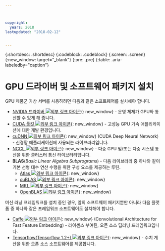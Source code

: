 ```yaml
---



copyright:
  years: 2018
lastupdated: "2018-02-12"


---
```


{:shortdesc: .shortdesc}
{:codeblock: .codeblock}
{:screen: .screen}
{:new_window: target="_blank"}
{:pre: .pre}
{:table: .aria-labeledby="caption"}

# GPU 드라이버 및 소프트웨어 패키지 설치
GPU 제품군 가상 서버를 사용하려면 다음과 같은 소프트웨어를 설치해야 합니다.
* [NVIDIA 드라이버 ![외부 링크 아이콘](../icons/launch-glyph.svg "외부 링크 아이콘")](http://www.nvidia.com/drivers){: new_window} - 운영 체제가 GPU와 통신할 수 있게 해 줍니다.
* [CUDA 툴킷 ![외부 링크 아이콘](../icons/launch-glyph.svg "외부 링크 아이콘")](https://docs.nvidia.com/cuda/){: new_window} - 고성능 GPU 가속 애플리케이션에 대한 개발 환경입니다.
* [cuDNN ![외부 링크 아이콘](../icons/launch-glyph.svg "외부 링크 아이콘")](https://developer.nvidia.com/cudnn){: new_window} (CUDA Deep Neural Network) - 신경망 애플리케이션에 사용되는  라이브러리입니다.
* [NCCL ![외부 링크 아이콘](../icons/launch-glyph.svg "외부 링크 아이콘")](http://docs.nvidia.com/deeplearning/sdk/nccl-install-guide/index.html){: new_window} - 다중 GPU 및/또는 다중 시스템 통신을 위한 클러스터 통신 라이브러리입니다.
* **BLAS**(_Basic Linear Algebra Subprograms_) - 다음 라이브러리 중 하나와 같이 기본 선형 대수 연산 수행을 위한 구성 요소를 제공하는 루틴.
  - [Atlas ![외부 링크 아이콘](../icons/launch-glyph.svg "외부 링크 아이콘")](http://math-atlas.sourceforge.net/atlas_install/){: new_window}
  - [cuBLAS ![외부 링크 아이콘](../icons/launch-glyph.svg "외부 링크 아이콘")](https://developer.nvidia.com/cublas){: new_window}
  - [MKL ![외부 링크 아이콘](../icons/launch-glyph.svg "외부 링크 아이콘")](https://software.intel.com/en-us/mkl-developer-reference-c-blas-and-sparse-blas-routines){: new_window}
  - [OpenBLAS ![외부 링크 아이콘](../icons/launch-glyph.svg "외부 링크 아이콘")](http://www.openblas.net/){: new_window}

머신 러닝 프레임워크를 설치 중인 경우, 앞의 소프트웨어 패키지뿐만 아니라 다음 플랫폼 중 하나와 같은 프레임워크 소프트웨어도 설치해야 합니다.
* [Caffe ![외부 링크 아이콘](../icons/launch-glyph.svg "외부 링크 아이콘")](https://www.nvidia.com/en-us/data-center/gpu-accelerated-applications/caffe/){: new_window} (Convolutional Architecture for Fast Feature Embedding) - 라이센스 부여된, 오픈 소스 딥러닝 프레임워크입니다.
* [Tensorflow(Tensorflow 1.2+) ![외부 링크 아이콘](../icons/launch-glyph.svg "외부 링크 아이콘")](https://www.tensorflow.org/install/){: new_window} - 수치 계산을 위한 오픈 소스 소프트웨어를 제공합니다.

